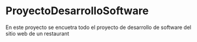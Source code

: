 # ProyectoDesarrolloSoftware
En este proyecto se encuetra todo el proyecto de desarrollo de software del sitio web de un restaurant
